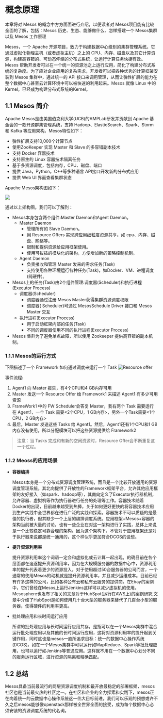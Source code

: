 # 概念原理

本章将对 Mesos 的概念中方方面面进行介绍，以便读者对 Mesos项目能有比较全面的了解，包括：Mesos 历史、生态、能够做什么、怎样搭建一个 Mesos集群以及 Mesos 工作原理

Mesos，一个 Apache 开源项目，致力于构建数据中心级别的集群管理系统。它通过虚拟化物理主机（或者虚拟主机）之上的 CPU、内存、磁盘以及其它计算资源，构建高容错的、可动态伸缩的分布式系统，让运行计算任务快捷有效。Mesos 帮助开发者可以在一个统一的资源池之上运行应用，简化了构建分布式系统的复杂度。为了应对企业应用的复杂需求，开发者可以把各种优秀的计算框架安装到 Mesos 集群中，通过统一的 API 接口来调用管理，从而让弹性扩展的能力在整个数据中心甚至云计算环境中可以被快速的利用起来。Mesos 就像 Linux 中的 Kernel，已经成为构建分布式系统的Kernel。

## 1.1 Mesos 简介

Apache Mesos是由美国伯克利大学(UCB)的AMPLab研发并贡献到 Apache 基金会的一款开源群集管理系统，支持 Hadoop、ElasticSearch、Spark、Storm 和 Kafka 等应用架构。Mesos特性如下：

- 弹性扩展支持10,000个计算节点 
- 使用ZooKeeper 实现 Master 和 Slave 的多容错副本技术
- 支持 Docker 容器技术
- 支持原生的 Linux 容器技术隔离任务
- 基于多资源调度，包括内存，CPU、磁盘、端口
- 提供 Java，Python，C++等多种语言 API接口开发新的分布式应用
- 提供 Web UI 界面查看集群状态

Apache Mesos架构图如下：

![](http://mesos.apache.org/assets/img/documentation/architecture3.jpg)

通过以上架构图，我们可以了解到：

- Mesos本身包含两个组件:Master Daemon和Agent Daemon。
  - Master Daemon
    - 管理所有的 Slave Daemon。
    - 用 Resource Offers 实现跨应用细粒度资源共享，如 cpu、内存、磁盘、网络等。
    - 限制和提供资源给应用框架使用。
    - 使用可拔插的模块化的架构，方便增加新的策略控制机制。
  - Agent Daemon
    - 负责接收和管理 Master 发来的需求任务(Task)
    - 支持使用各种环境运行各种任务(Task)，如Docker、VM、进程调度(纯硬件)。
- Mesos上的任务(Task)由2个组件管理:调度器(Scheduler)和执行进程(Executor Process)
  - 调度器(Scheduler)
    - 调度器通过注册 Mesos Master获得集群资源调度权限
    - 调度器( Scheduler)可通过 MesosSchedule Driver 接口和 Mesos Master 交互
  - 执行进程(Executor Process)
    - 用于启动框架内部的任务(Task)
    - 不同的调度器使用不同的执行进程(Executor Process)
- Mesos 集群为了避免单点故障，所以使用 Zookeeper 提供高容错的副本机制。

### 1.1.1 Mesos的运行方式

下图描述了一个 Framework 如何通过调度来运行一个 Task
![Resource offer](http://mesos.apache.org/assets/img/documentation/architecture-example.jpg)

事件流程:

1. Agent1 向 Master 报告，有4个CPU和4 GB内存可用
2. Master 发送一个 Resource Offer 给 Framework1 来描述 Agent1 有多少可用资源
3. FrameWork1 中的 FW Scheduler会答复 Master，我有两个 Task 需要运行在 Agent1，一个 Task 需要<2个CPU，1 GB内存>，另外一个Task需要<1个CPU，2 GB内存>
4. 最后，Master 发送这些 Tasks 给 Agent1。然后，Agent1还有1个CPU和1 GB内存没有使用，所以分配模块可以把这些资源提供给 Framework2

> 注意：当 Tasks 完成和有新的空闲资源时，Resource Offer会不断重复这一个过程。

### 1.1.2 Meoss的应用场景

- **容器编排**

  Mesos本身是一个分布式资源调度管理系统，而且是一个比较开放通用的资源调度管理系统。其北向提供了开放性的Framework框架平台，允许其他应用框架的友好接入（如spark、hadoop等），其南向定义了Executor执行器机制，允许容器、虚拟机等作为执行器进行任务的处理等工作。容器技术随着Docker的出现，目前越来越受到热捧，关于如何更好更快的将容器技术应用到生产实践中全世界都在进行广泛的实践和探索。容器技术不可以质疑的是最佳的执行者，但其缺少一个上层的编排调度系统。应用框架+Mesos+容器的架构当前被大量的讨论，也有一些企业在对这一架构进行了实践，总体上来说是一个比较稳定可靠合理的架构。因为这个架构下，不管对于应用框架还是对于执行器来说都是统一通用的，这个样似乎更加符合DCOS的设想。


- **提升资源利用率**

  提升资源利用率这个词语一定会和虚拟化或云计算一起出现，的确目前在各个层面都在追逐提升资源利用率，因为在大规模服务器的数据中心中，资源利用率的提升代表着更少的资源投入。对于使用超过50台服务器的公司而言，一个通常的使用Mesos的动机就是提升资源利用率，并且减少运维成本。目前已经有许多这样的公司，比如各种公有云和私有云服务的提供商。在Ebay的案例中，它们曾经在Mesos上运行Jenkins这样可以减少虚拟机的使用。Mesosphere也发布了相关的文章对于HubSpot(运行在AWS上)的案例研究,文章中介绍了HubSpot是如何使用几十台大型的服务器来替代了几百台小型的服务器，使得硬件的利用率更高。


- 批处理应用和长时间运行应用

  所谓的批处理应用与长时间运行应用共存，是指可以在一个Mesos集群中混合运行批处理应用以及其他的长时间运行应用，这将对资源利用率的提升起到关键作用，同时这也是mesos一直所追求目标：统一的数据中心操作系统(DCOS)。如在一个Mesos集群中可以运行如MapReduce、Spark等批处理应用，也可以运行如Jenkins等普通应用。这样就不用在一个数据中心划分不同的服务运行区域，进行资源的隔离和精确匹配。

## 1.2 总结

Mesos具备当前最流行的两层资源调度机制和最开放最稳定的部署框架，mesos社区也是当前最火热的社区之一。在社区和企业的全力探索和实践下，mesos正在向着统一的云数据中心操作系统这一伟大目标前进，我们可以乐观的预想或许不久之后mesos能够像openstack那样被全世界全面的接受，成为每个数据中心必须安装的资源调度系统的代名词。


